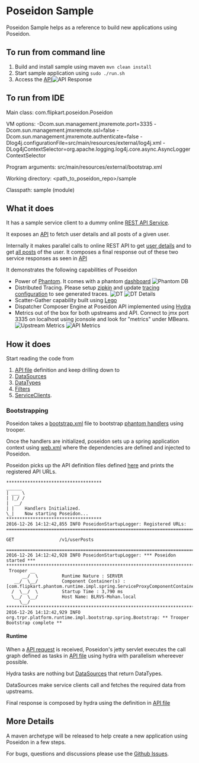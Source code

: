 Poseidon Sample
===============

Poseidon Sample helps as a reference to build new applications using Poseidon.

## To run from command line

1. Build and install sample using maven
```mvn clean install```
2. Start sample application using ```sudo ./run.sh```
3. Access the [API](http://localhost:21000/v1/userPosts?userId=1)![API Response](docs/APIResponse.png)

## To run from IDE

Main class: com.flipkart.poseidon.Poseidon

VM options: -Dcom.sun.management.jmxremote.port=3335 -Dcom.sun.management.jmxremote.ssl=false -Dcom.sun.management.jmxremote.authenticate=false -Dlog4j.configurationFile=src/main/resources/external/log4j.xml -DLog4jContextSelector=org.apache.logging.log4j.core.async.AsyncLoggerContextSelector

Program arguments: src/main/resources/external/bootstrap.xml

Working directory: <path_to_poseidon_repo>/sample

Classpath: sample (module)

## What it does

It has a sample service client to a dummy online [REST API Service](http://jsonplaceholder.typicode.com).

It exposes an [API](http://localhost:21000/v1/userPosts?userId=1) to fetch user details and all posts of a given user.

Internally it makes parallel calls to online REST API to get [user details](http://jsonplaceholder.typicode.com/users/1) and to get [all posts](http://jsonplaceholder.typicode.com/posts?userId=1) of the user. It composes a final response out of these two service responses as seen in [API](http://localhost:21000/v1/userPosts?userId=1)

It demonstrates the following capabilities of Poseidon
+ Power of [Phantom](https://github.com/flipkart/phantom). It comes with a phantom [dashboard](http://localhost:8989/admin/dashboard)
![Phantom DB](docs/PhantomDB.png?raw=true)
+ Distributed Tracing. Please setup [zipkin](http://zipkin.io/pages/quickstart) and update [tracing configuration](src/main/resources/web.xml) to see generated traces.
![DT](docs/DT.png?raw=true)
![DT Details](docs/DTDetails.png?raw=true)
+ Scatter-Gather capability built using [Lego](https://github.com/flipkart-incubator/Lego)
+ Dispatcher Composer Engine at Poseidon API implemented using [Hydra](https://github.com/flipkart-incubator/hydra)
+ Metrics out of the box for both upstreams and API. Connect to jmx port 3335 on localhost using jconsole and look for "metrics" under MBeans.
![Upstream Metrics](docs/MetricsUpstreams.png?raw=true)
![API Metrics](docs/MetricsAPI.png?raw=true)

## How it does

Start reading the code from
 1. [API file](src/main/resources/apis/userPosts.json) definition and keep drilling down to 
 2. [DataSources](src/main/java/com/flipkart/poseidon/sample/datasources)
 3. [DataTypes](src/main/java/com/flipkart/poseidon/sample/datatypes/)
 4. [Filters](src/main/java/com/flipkart/poseidon/sample/api/filters/BotFilter.java)
 5. [ServiceClients](https://github.com/flipkart-incubator/Poseidon/tree/sample/sampleSC#poseidon-sample-service-client).

### Bootstrapping

Poseidon takes a [bootstrap.xml](src/main/resources/external/bootstrap.xml) file to bootstrap [phantom handlers](src/main/resources/external/spring-proxy-handler-config.xml) using trooper.

Once the handlers are initialized, poseidon sets up a spring application context using [web.xml](src/main/resources/web.xml) where the dependencies are defined and injected to Poseidon.

Poseidon picks up the API definition files defined [here](src/main/resources/apis/userPosts.json) and prints the registered API URLs.
```
************************************
______ 
| ___ \
| |_/ /
|  __/ 
| |    Handlers Initialized.
\_|    Now starting Poseidon...
************************************
2016-12-26 14:12:42,855 INFO PoseidonStartupLogger: Registered URLs: 
==========================================================================================

GET    				/v1/userPosts

==========================================================================================
2016-12-26 14:12:42,928 INFO PoseidonStartupLogger: *** Poseidon started ***
*************************************************************************
 Trooper __
      __/  \         Runtime Nature : SERVER
   __/  \__/         Component Container(s) : [com.flipkart.phantom.runtime.impl.spring.ServiceProxyComponentContainer] 
  /  \__/  \         Startup Time : 3,790 ms
  \__/  \__/         Host Name: BLRVS-Mohan.local
     \__/
*************************************************************************
2016-12-26 14:12:42,929 INFO org.trpr.platform.runtime.impl.bootstrap.spring.Bootstrap: ** Trooper Bootstrap complete **
```

#### Runtime

When a [API request](http://localhost:21000/v1/userPosts?userId=1) is received, Poseidon's jetty servlet executes the call graph defined as tasks in [API file](https://github.com/flipkart-incubator/Poseidon/blob/sample/sample/src/main/resources/apis/userPosts.json#L14) using hydra with parallelism whereever possible.

Hydra tasks are nothing but [DataSources](https://github.com/flipkart-incubator/Poseidon/wiki/Data-Sources) that return DataTypes.

DataSources make service clients call and fetches the required data from upstreams.

Final response is composed by hydra using the definition in [API file](https://github.com/flipkart-incubator/Poseidon/blob/sample/sample/src/main/resources/apis/userPosts.json#L29)

## More Details

A maven archetype will be released to help create a new application using Poseidon in a few steps.

For bugs, questions and discussions please use the [Github Issues](https://github.com/flipkart-incubator/Poseidon/issues). 
